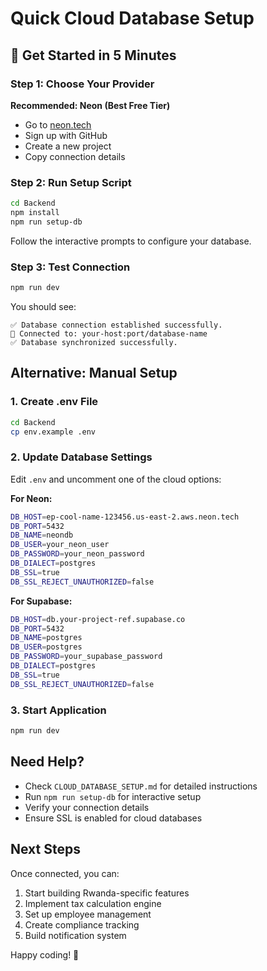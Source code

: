 # Quick Cloud Database Setup

## 🚀 Get Started in 5 Minutes

### Step 1: Choose Your Provider

**Recommended: Neon (Best Free Tier)**
- Go to [neon.tech](https://neon.tech)
- Sign up with GitHub
- Create a new project
- Copy connection details

### Step 2: Run Setup Script

```bash
cd Backend
npm install
npm run setup-db
```

Follow the interactive prompts to configure your database.

### Step 3: Test Connection

```bash
npm run dev
```

You should see:
```
✅ Database connection established successfully.
📍 Connected to: your-host:port/database-name
✅ Database synchronized successfully.
```

## Alternative: Manual Setup

### 1. Create .env File
```bash
cd Backend
cp env.example .env
```

### 2. Update Database Settings
Edit `.env` and uncomment one of the cloud options:

**For Neon:**
```bash
DB_HOST=ep-cool-name-123456.us-east-2.aws.neon.tech
DB_PORT=5432
DB_NAME=neondb
DB_USER=your_neon_user
DB_PASSWORD=your_neon_password
DB_DIALECT=postgres
DB_SSL=true
DB_SSL_REJECT_UNAUTHORIZED=false
```

**For Supabase:**
```bash
DB_HOST=db.your-project-ref.supabase.co
DB_PORT=5432
DB_NAME=postgres
DB_USER=postgres
DB_PASSWORD=your_supabase_password
DB_DIALECT=postgres
DB_SSL=true
DB_SSL_REJECT_UNAUTHORIZED=false
```

### 3. Start Application
```bash
npm run dev
```

## Need Help?

- Check `CLOUD_DATABASE_SETUP.md` for detailed instructions
- Run `npm run setup-db` for interactive setup
- Verify your connection details
- Ensure SSL is enabled for cloud databases

## Next Steps

Once connected, you can:
1. Start building Rwanda-specific features
2. Implement tax calculation engine
3. Set up employee management
4. Create compliance tracking
5. Build notification system

Happy coding! 🎉
